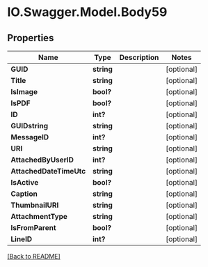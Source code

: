 # IO.Swagger.Model.Body59
## Properties

Name | Type | Description | Notes
------------ | ------------- | ------------- | -------------
**GUID** | **string** |  | [optional] 
**Title** | **string** |  | [optional] 
**IsImage** | **bool?** |  | [optional] 
**IsPDF** | **bool?** |  | [optional] 
**ID** | **int?** |  | [optional] 
**GUIDstring** | **string** |  | [optional] 
**MessageID** | **int?** |  | [optional] 
**URI** | **string** |  | [optional] 
**AttachedByUserID** | **int?** |  | [optional] 
**AttachedDateTimeUtc** | **string** |  | [optional] 
**IsActive** | **bool?** |  | [optional] 
**Caption** | **string** |  | [optional] 
**ThumbnailURI** | **string** |  | [optional] 
**AttachmentType** | **string** |  | [optional] 
**IsFromParent** | **bool?** |  | [optional] 
**LineID** | **int?** |  | [optional] 

 [[Back to README]](../README.md)

